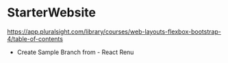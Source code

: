# StarterWebsite


https://app.pluralsight.com/library/courses/web-layouts-flexbox-bootstrap-4/table-of-contents


* Create Sample Branch from - React Renu
